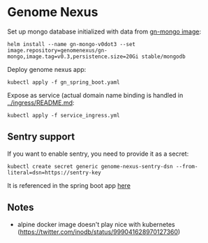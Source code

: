 # Genome Nexus
Set up mongo database initialized with data from [gn-mongo image](https://hub.docker.com/r/genomenexus/gn-mongo/tags/):
```
helm install --name gn-mongo-v0dot3 --set image.repository=genomenexus/gn-mongo,image.tag=v0.3,persistence.size=20Gi stable/mongodb
```
Deploy genome nexus app:
```
kubectl apply -f gn_spring_boot.yaml
```
Expose as service (actual domain name binding is handled in [../ingress/README.md](../ingress/README.md):
```
kubectl apply -f service_ingress.yml
```

## Sentry support
If you want to enable sentry, you need to provide it as a secret:
```
kubectl create secret generic genome-nexus-sentry-dsn --from-literal=dsn=https://sentry-key
```
It is referenced in the spring boot app [here](https://github.com/knowledgesystems/knowledgesystems-k8s-deployment/blob/master/genome-nexus/gn_spring_boot.yaml#L34-L38)

## Notes
- alpine docker image doesn't play nice with kubernetes (https://twitter.com/inodb/status/999041628970127360)
